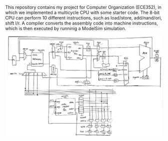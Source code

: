 This repository contains my project for Computer Organization (ECE352), in which we implemented a multicycle CPU with some starter code. 
The 8-bit CPU can perform 10 different instructions, such as load/store, add/nand/ori, shift l/r.
A compiler converts the assembly code into machine instructions, which is then executed by runninig a ModelSim simulation. 

![alt text](https://github.com/IliyaShofman/Multicycle-Processor/blob/main/ECE352%20CPU%20with%20Vector%20Operations.png)
